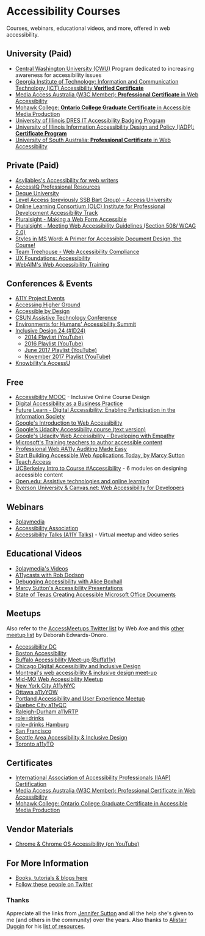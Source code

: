 # Accessibility Courses
Courses, webinars, educational videos, and more, offered in web accessibility.

## University (Paid)
- [Central Washington University (CWU)](http://www.cwu.edu/accessibility-studies/)
  Program dedicated to increasing awareness for accessibility issues
- [Georgia Institute of Technology: Information and Communication Technology (ICT) Accessibility **Verified Certificate**](https://www.edx.org/course/information-communication-technology-ict-gtx-ict100x) 
- [Media Access Australia (W3C Member): **Professional Certificate** in Web Accessibility](https://www.mediaaccess.org.au/digitalaccessibilityservices/services/education-and-training/pcwa/)
- [Mohawk College: **Ontario College Graduate Certificate** in Accessible Media Production](https://www.mohawkcollege.ca/programs/graduate-studies/accessible-media-production-390)
- [University of Illinois DRES IT Accessibility Badging Program](http://disability.illinois.edu/academic-support/accessible-it-group/badging)
- [University of Illinois Information Accessibility Design and Policy (IADP): **Certificate Program**](https://online.illinois.edu/online-programs/graduate-certificates/information-accessibility-design-policy?iadp)
- [University of South Australia: **Professional Certificate** in Web Accessibility](http://www.unisa.edu.au/education-arts-and-social-sciences/communication-international-studies-and-languages/pcwa/)


## Private (Paid)
- [4syllables's Accessibility for web writers](http://4syllables.com.au/training/web-writing-accessibility/)
- [AccessIQ Professional Resources](http://www.accessiq.org/professional-resources)
- [Deque University](https://www.deque.com/services/deque-university/)
- [Level Access (previously SSB Bart Group) - Access University](https://www.levelaccess.com/products/access-university/)
- [Online Learning Consortium (OLC) Institute for Professional Development Accessibility Track](https://onlinelearningconsortium.org/learn/olc-new-institute-schedule/#track-Accessibility)
- [Pluralsight - Making a Web Form Accessible](https://www.pluralsight.com/courses/web-form-accessible)  
- [Pluralsight - Meeting Web Accessibility Guidelines (Section 508/ WCAG 2.0)](https://www.pluralsight.com/courses/web-accessibility-meeting-guidelines) 
- [Styles in MS Word: A Primer for Accessible Document Design, the Course!](http://www.karlencommunications.com/StylesInWordCourse.html)
- [Team Treehouse - Web Accessibility Compliance](https://teamtreehouse.com/library/web-accessibility-compliance)
- [UX Foundations: Accessibility](https://www.lynda.com/Accessibility-tutorials/Foundations-UX-Accessibility/435008-2.html)
- [WebAIM's Web Accessibility Training](http://webaim.org/training/)


## Conferences & Events
- [A11Y Project Events](https://a11yproject.com/events.html)
- [Accessing Higher Ground](http://accessinghigherground.org)
- [Accessible by Design](https://accessiblebydesign.org)
- [CSUN Assistive Technology Conference](http://www.csun.edu/cod/conference)
- [Environments for Humans' Accessibility Summit](http://environmentsforhumans.com/2017/accessu-summit/)
- [Inclusive Design 24 (#ID24)](http://www.inclusivedesign24.org/)
   - [2014 Playlist (YouTube)](https://www.youtube.com/playlist?list=PL95LOQw9SLWzKYfjwmx6edsP1Exs83CKc)
   - [2016 Playlist (YouTube)](https://www.youtube.com/playlist?list=PL95LOQw9SLWxmcZtzBiFuT9HAJKFJnl2n)
   - [June 2017 Playlist (YouTube)](https://www.youtube.com/playlist?list=PL95LOQw9SLWwqX2xoYidVO2YA7gknhmcx)
   - [November 2017 Playlist (YouTube)](https://www.youtube.com/playlist?list=PLn7dsvRdQEfGvHBILiQDsrkVf3oo0-shO)
- [Knowbility's AccessU](https://www.knowbility.org/education/accessu/)


## Free
- [Accessibility MOOC](http://accessibility.mrooms.net/#a11y) - Inclusive Online Course Design
- [Digital Accessibility as a Business Practice](https://de.ryerson.ca/wa/business/)
- [Future Learn - Digital Accessibility: Enabling Participation in the Information Society](https://www.futurelearn.com/courses/digital-accessibility)
- [Google's Introduction to Web Accessibility](https://webaccessibility.withgoogle.com/course)
- [Google's Udacity Accessibility course (text version)](https://developers.google.com/web/fundamentals/accessibility/)
- [Google's Udacity Web Accessibility - Developing with Empathy](https://www.udacity.com/course/web-accessibility--ud891)
- [Microsoft's Training teachers to author accessible content ](https://education.microsoft.com/courses-and-resources/courses/training-teachers-to-author-accessible-content)
- [Professional Web #A11y Auditing Made Easy](https://de.ryerson.ca/wa/)
- [Start Building Accessible Web Applications Today, by Marcy Sutton](https://egghead.io/courses/start-building-accessible-web-applications-today)
- [Teach Access](https://teachaccess.github.io/tutorial/)
- [UCBerkeley Intro to Course #Accessibility](http://bit.ly/coursea11y) - 6 modules on designing accessible content
- [Open.edu: Assistive technologies and online learning](http://www.open.edu/openlearn/education-development/assistive-technologies-and-online-learning/content-section-0)
- [Ryerson University & Canvas.net: Web Accessibility for Developers](https://www.canvas.net/browse/ryersonu/courses/adv-web-accessibility)

## Webinars  
- [3playmedia](http://www.3playmedia.com/resources/webinars/)
- [Accessibility Association](http://www.accessibilityassociation.org/content.asp?contentid=161)
- [Accessibility Talks (A11Y Talks)](https://www.youtube.com/channel/UC__nH6oZrFXcUevljYJKbsw/about) - Virtual meetup and video series


## Educational Videos
- [3playmedia's Videos](http://www.3playmedia.com/resources/videos/)
- [A11ycasts with Rob Dodson](https://www.youtube.com/playlist?list=PLNYkxOF6rcICWx0C9LVWWVqvHlYJyqw7g)
- [Debugging Accessibility with Alice Boxhall](https://www.youtube.com/watch?v=B9qzdVcIj5U&feature=youtu.be)
- [Marcy Sutton's Accessibility Presentations](https://marcysutton.com/talks/)
- [State of Texas Creating Accessible Microsoft Office Documents](https://gov.texas.gov/organization/disabilities/accessibledocs)


## Meetups
Also refer to the [AccessMeetups Twitter list](https://twitter.com/webaxe/lists/accessmeetups) by Web Axe and this [other meetup list](http://www.lireo.com/accessibility-inclusive-design-in-person-groups/) by Deborah Edwards-Onoro.

- [Accessibility DC](https://www.meetup.com/Accessibility-DC/)
- [Boston Accessibility](https://www.meetup.com/a11yBos/) 
- [Buffalo Accessibility Meet-up (Buffa11y)](http://buffa11y.org)
- [Chicago Digital Accessibility and Inclusive Design](https://www.meetup.com/a11ychi/) 
- [Montreal's web accessibility & inclusive design meet-up](https://www.meetup.com/a11ymtl/)
- [Mid-MO Web Accessibility Meetup](https://www.facebook.com/groups/1981893992043062/)
- [New York City A11yNYC](http://a11ynyc.com/)
- [Ottawa a11yYOW](https://www.meetup.com/a11yOttawa)
- [Portland Accessibility and User Experience Meetup](https://www.meetup.com/Portland-Accessibility-and-User-Experience-Meetup/)
- [Quebec City a11yQC](http://a11yqc.org/)
- [Raleigh-Durham a11yRTP](https://www.meetup.com/a11yRTP/)
- [role=drinks](https://www.roledrinks.com/)
- [role=drinks Hamburg](http://www.roledrinks.de/)
- [San Francisco](https://www.meetup.com/a11ybay/)
- [Seattle Area Accessibility & Inclusive Design](https://www.meetup.com/a11ysea/)
- [Toronto a11yTO](https://www.meetup.com/a11yTo/)


## Certificates
- [International Association of Accessibility Professionals (IAAP) Certification](http://www.accessibilityassociation.org/certification)
- [Media Access Australia (W3C Member): Professional Certificate in Web Accessibility](https://www.mediaaccess.org.au/digitalaccessibilityservices/services/education-and-training/pcwa/)
- [Mohawk College: Ontario College Graduate Certificate in Accessible Media Production](https://www.mohawkcollege.ca/programs/graduate-studies/accessible-media-production-390)


## Vendor Materials
- [Chrome & Chrome OS Accessibility (on YouTube)](https://www.youtube.com/playlist?list=PL5aqr5w5fRe7QWzXhqxrilIVduWEmLHM2)


## For More Information
- [Books, tutorials & blogs here](https://github.com/mgifford/a11y-courses/blob/master/Reading-Material.md)
- [Follow these people on Twitter](https://github.com/joe-watkins/top-people-to-follow-in-web-accessibility)


### Thanks
Appreciate all the links from [Jennifer Sutton](https://twitter.com/jsutt) and all the help she's given to me (and others in the community) over the years. Also thanks to [Alistair Duggin](https://twitter.com/dugboticus) for his [list of resources](https://github.com/alphagov/accessibility-guidance/wiki/resources).
